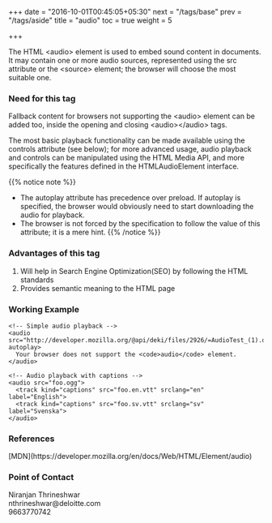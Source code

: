 +++
date = "2016-10-01T00:45:05+05:30"
next = "/tags/base"
prev = "/tags/aside"
title = "audio"
toc = true
weight = 5

+++

The HTML <span class='tag-span'>&lt;audio&gt;</span> element is used to embed sound content in documents. It may contain one or more audio sources, represented using the src attribute or the <span class='tag-span'>&lt;source&gt;</span> element; the browser will choose the most suitable one.

<h3>Need for this tag</h3>
Fallback content for browsers not supporting the <span class='tag-span'>&lt;audio&gt;</span> element can be added too, inside the opening and closing <span class='tag-span'>&lt;audio&gt;</span><span class='tag-span'>&lt;/audio&gt;</span> tags.

The most basic playback functionality can be made available using the controls attribute (see below); for more advanced usage, audio playback and controls can be manipulated using the HTML Media API, and more specifically the features defined in the HTMLAudioElement interface.

{{% notice note %}}
  * The autoplay attribute has precedence over preload. If autoplay is specified, the browser would obviously need to start downloading the audio for playback.
  * The browser is not forced by the specification to follow the value of this attribute; it is a mere hint.
{{% /notice %}}

<h3>Advantages of this tag</h3>
<ol>
  <li>Will help in Search Engine Optimization(SEO) by following the HTML standards</li>
  <li>Provides semantic meaning to the HTML page</li>
</ol>

<h3>Working Example</h3>

    <!-- Simple audio playback -->
    <audio src="http://developer.mozilla.org/@api/deki/files/2926/=AudioTest_(1).ogg" autoplay>
      Your browser does not support the <code>audio</code> element.
    </audio>

    <!-- Audio playback with captions -->
    <audio src="foo.ogg">
      <track kind="captions" src="foo.en.vtt" srclang="en" label="English">
      <track kind="captions" src="foo.sv.vtt" srclang="sv" label="Svenska">
    </audio>

<h3>References</h3>
[MDN](https://developer.mozilla.org/en/docs/Web/HTML/Element/audio)

<h3>Point of Contact</h3>
Niranjan Thrineshwar <br>
nthrineshwar@deloitte.com <br>
9663770742
